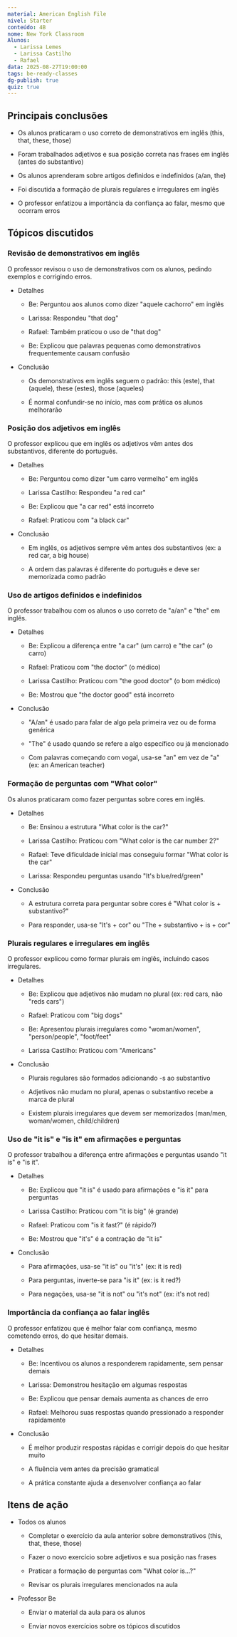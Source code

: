 ```yaml
---
material: American English File
nivel: Starter
conteúdo: 4B
nome: New York Classroom
Alunos:
  - Larissa Lemes
  - Larissa Castilho
  - Rafael
data: 2025-08-27T19:00:00
tags: be-ready-classes
dg-publish: true
quiz: true
---
```

## Principais conclusões

- Os alunos praticaram o uso correto de demonstrativos em inglês (this, that, these, those)
    
- Foram trabalhados adjetivos e sua posição correta nas frases em inglês (antes do substantivo)
    
- Os alunos aprenderam sobre artigos definidos e indefinidos (a/an, the)
    
- Foi discutida a formação de plurais regulares e irregulares em inglês
    
- O professor enfatizou a importância da confiança ao falar, mesmo que ocorram erros
    

## Tópicos discutidos

### Revisão de demonstrativos em inglês

O professor revisou o uso de demonstrativos com os alunos, pedindo exemplos e corrigindo erros.

- Detalhes
    
    - Be: Perguntou aos alunos como dizer "aquele cachorro" em inglês
        
    - Larissa: Respondeu "that dog"
        
    - Rafael: Também praticou o uso de "that dog"
        
    - Be: Explicou que palavras pequenas como demonstrativos frequentemente causam confusão
        
- Conclusão
    
    - Os demonstrativos em inglês seguem o padrão: this (este), that (aquele), these (estes), those (aqueles)
        
    - É normal confundir-se no início, mas com prática os alunos melhorarão
        

### Posição dos adjetivos em inglês

O professor explicou que em inglês os adjetivos vêm antes dos substantivos, diferente do português.

- Detalhes
    
    - Be: Perguntou como dizer "um carro vermelho" em inglês
        
    - Larissa Castilho: Respondeu "a red car"
        
    - Be: Explicou que "a car red" está incorreto
        
    - Rafael: Praticou com "a black car"
        
- Conclusão
    
    - Em inglês, os adjetivos sempre vêm antes dos substantivos (ex: a red car, a big house)
        
    - A ordem das palavras é diferente do português e deve ser memorizada como padrão
        

### Uso de artigos definidos e indefinidos

O professor trabalhou com os alunos o uso correto de "a/an" e "the" em inglês.

- Detalhes
    
    - Be: Explicou a diferença entre "a car" (um carro) e "the car" (o carro)
        
    - Rafael: Praticou com "the doctor" (o médico)
        
    - Larissa Castilho: Praticou com "the good doctor" (o bom médico)
        
    - Be: Mostrou que "the doctor good" está incorreto
        
- Conclusão
    
    - "A/an" é usado para falar de algo pela primeira vez ou de forma genérica
        
    - "The" é usado quando se refere a algo específico ou já mencionado
        
    - Com palavras começando com vogal, usa-se "an" em vez de "a" (ex: an American teacher)
        

### Formação de perguntas com "What color"

Os alunos praticaram como fazer perguntas sobre cores em inglês.

- Detalhes
    
    - Be: Ensinou a estrutura "What color is the car?"
        
    - Larissa Castilho: Praticou com "What color is the car number 2?"
        
    - Rafael: Teve dificuldade inicial mas conseguiu formar "What color is the car"
        
    - Larissa: Respondeu perguntas usando "It's blue/red/green"
        
- Conclusão
    
    - A estrutura correta para perguntar sobre cores é "What color is + substantivo?"
        
    - Para responder, usa-se "It's + cor" ou "The + substantivo + is + cor"
        

### Plurais regulares e irregulares em inglês

O professor explicou como formar plurais em inglês, incluindo casos irregulares.

- Detalhes
    
    - Be: Explicou que adjetivos não mudam no plural (ex: red cars, não "reds cars")
        
    - Rafael: Praticou com "big dogs"
        
    - Be: Apresentou plurais irregulares como "woman/women", "person/people", "foot/feet"
        
    - Larissa Castilho: Praticou com "Americans"
        
- Conclusão
    
    - Plurais regulares são formados adicionando -s ao substantivo
        
    - Adjetivos não mudam no plural, apenas o substantivo recebe a marca de plural
        
    - Existem plurais irregulares que devem ser memorizados (man/men, woman/women, child/children)
        

### Uso de "it is" e "is it" em afirmações e perguntas

O professor trabalhou a diferença entre afirmações e perguntas usando "it is" e "is it".

- Detalhes
    
    - Be: Explicou que "it is" é usado para afirmações e "is it" para perguntas
        
    - Larissa Castilho: Praticou com "it is big" (é grande)
        
    - Rafael: Praticou com "is it fast?" (é rápido?)
        
    - Be: Mostrou que "it's" é a contração de "it is"
        
- Conclusão
    
    - Para afirmações, usa-se "it is" ou "it's" (ex: it is red)
        
    - Para perguntas, inverte-se para "is it" (ex: is it red?)
        
    - Para negações, usa-se "it is not" ou "it's not" (ex: it's not red)
        

### Importância da confiança ao falar inglês

O professor enfatizou que é melhor falar com confiança, mesmo cometendo erros, do que hesitar demais.

- Detalhes
    
    - Be: Incentivou os alunos a responderem rapidamente, sem pensar demais
        
    - Larissa: Demonstrou hesitação em algumas respostas
        
    - Be: Explicou que pensar demais aumenta as chances de erro
        
    - Rafael: Melhorou suas respostas quando pressionado a responder rapidamente
        
- Conclusão
    
    - É melhor produzir respostas rápidas e corrigir depois do que hesitar muito
        
    - A fluência vem antes da precisão gramatical
        
    - A prática constante ajuda a desenvolver confiança ao falar
        

## Itens de ação

- Todos os alunos
    
    - Completar o exercício da aula anterior sobre demonstrativos (this, that, these, those)
        
    - Fazer o novo exercício sobre adjetivos e sua posição nas frases
        
    - Praticar a formação de perguntas com "What color is...?"
        
    - Revisar os plurais irregulares mencionados na aula
        
- Professor Be
    
    - Enviar o material da aula para os alunos
        
    - Enviar novos exercícios sobre os tópicos discutidos